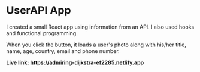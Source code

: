# UserAPI App

I created a small React app using information from an API. I also used hooks and functional programming.

When you click the button, it loads a user's photo along with his/her title, name, age, country, email and phone number.

<b>Live link: https://admiring-dijkstra-ef2285.netlify.app<b/>
